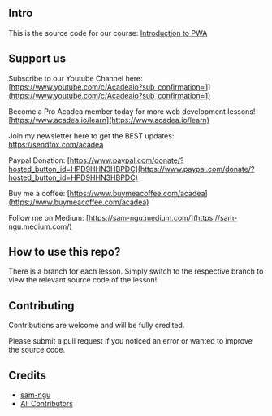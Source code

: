 ## Intro

This is the source code for our course: [Introduction to PWA](https://www.acadea.io/learn/offline-first-pwa)

## Support us

Subscribe to our Youtube Channel here: [https://www.youtube.com/c/Acadeaio?sub_confirmation=1](https://www.youtube.com/c/Acadeaio?sub_confirmation=1) 

Become a Pro Acadea member today for more web development lessons! [https://www.acadea.io/learn](https://www.acadea.io/learn) 

Join my newsletter here to get the BEST updates: https://sendfox.com/acadea

Paypal Donation: [https://www.paypal.com/donate/?hosted_button_id=HPD9HHN3HBPDC](https://www.paypal.com/donate/?hosted_button_id=HPD9HHN3HBPDC)

Buy me a coffee: [https://www.buymeacoffee.com/acadea](https://www.buymeacoffee.com/acadea)

Follow me on Medium: [https://sam-ngu.medium.com/](https://sam-ngu.medium.com/)

## How to use this repo?
There is a branch for each lesson. Simply switch to the respective branch to view the relevant source code of the lesson! 

## Contributing

Contributions are welcome and will be fully credited.

Please submit a pull request if you noticed an error or wanted to improve the source code.


## Credits

- [sam-ngu](https://github.com/sam-ngu)
- [All Contributors](../../contributors)